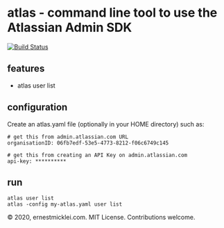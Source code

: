 # atlas - command line tool to use the Atlassian Admin SDK

[![Build Status](https://travis-ci.org/emicklei/atlas.png)](https://travis-ci.org/emicklei/atlas)

## features

- atlas user list

## configuration

Create an atlas.yaml file (optionally in your HOME directory) such as:

    # get this from admin.atlassian.com URL 
    organisationID: 06fb7edf-53e5-4773-8212-f06c6749c145

    # get this from creating an API Key on admin.atlassian.com
    api-key: **********

## run

    atlas user list
    atlas -config my-atlas.yaml user list

&copy; 2020, ernestmicklei.com. MIT License. Contributions welcome.